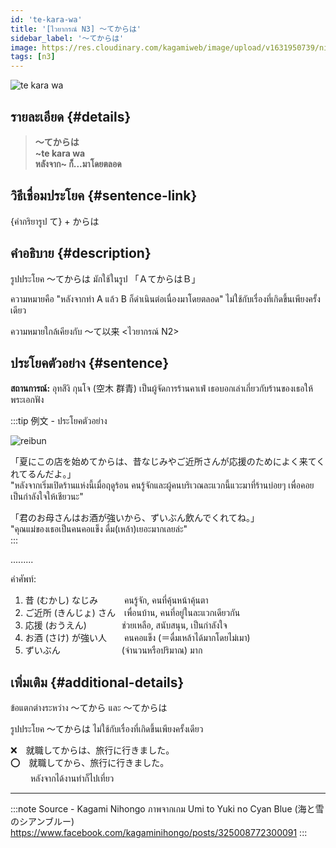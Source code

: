 ```yaml
---
id: 'te-kara-wa'
title: '[ไวยากรณ์ N3] ～てからは'
sidebar_label: '～てからは'
image: https://res.cloudinary.com/kagamiweb/image/upload/v1631950739/nihongo/grammar/n3/reibun/te-kara-wa.jpg
tags: [n3]
---
```


![te kara wa](https://res.cloudinary.com/kagamiweb/image/upload/v1631720713/nihongo/grammar/n3/te-kara-wa.png)

## รายละเอียด {#details}

> **～てからは**  
> **~te kara wa**  
> **หลังจาก~ ก็...มาโดยตลอด**

## วิธีเชื่อมประโยค {#sentence-link}

{คำกริยารูป て} + からは

## คำอธิบาย {#description}

รูปประโยค ～てからは มักใช้ในรูป 「ＡてからはＢ」

ความหมายคือ "หลังจากทำ A แล้ว B ก็ดำเนินต่อเนื่องมาโดยตลอด" ไม่ใช้กับเรื่องที่เกิดขึ้นเพียงครั้งเดียว

ความหมายใกล้เคียงกับ 〜て以来 <ไวยากรณ์ N2>

## ประโยคตัวอย่าง {#sentence}

**สถานการณ์:** อุทสึงิ กุนโจ (空木 群青) เป็นผู้จัดการร้านคาเฟ่ เธอบอกเล่าเกี่ยวกับร้านของเธอให้พระเอกฟัง

:::tip 例文 - ประโยคตัวอย่าง

![reibun](https://res.cloudinary.com/kagamiweb/image/upload/v1631950739/nihongo/grammar/n3/reibun/te-kara-wa.jpg)

「夏にこの店を始めてからは、昔なじみやご近所さんが応援のためによく来てくれてるんだよ。」  
"หลังจากเริ่มเปิดร้านแห่งนี้เมื่อฤดูร้อน คนรู้จักและผู้คนบริเวณละแวกนี้แวะมาที่ร้านบ่อยๆ เพื่อคอยเป็นกำลังใจให้เชียวนะ"  

「君のお母さんはお酒が強いから、ずいぶん飲んでくれてね。」  
"คุณแม่ของเธอเป็นคนคอแข็ง ดื่ม(เหล้า)เยอะมากเลยล่ะ"  
:::

.........

คำศัพท์:
1. 昔 (むかし) なじみ　　　คนรู้จัก, คนที่คุ้นหน้าคุ้นตา
2. ご近所 (きんじょ) さん　เพื่อนบ้าน, คนที่อยู่ในละแวกเดียวกัน
3. 応援 (おうえん)　　　　ช่วยเหลือ, สนับสนุน, เป็นกำลังใจ
4. お酒 (さけ) が強い人　　คนคอแข็ง (＝ดื่มเหล้าได้มากโดยไม่เมา)
5. ずいぶん　　　　　　　(จำนวนหรือปริมาณ) มาก

## เพิ่มเติม {#additional-details}

ข้อแตกต่างระหว่าง 〜てから และ 〜てからは

รูปประโยค 〜てからは ไม่ใช้กับเรื่องที่เกิดขึ้นเพียงครั้งเดียว

❌　就職してからは、旅行に行きました。  
⭕️　就職してから、旅行に行きました。  
　　 หลังจากได้งานทำก็ไปเที่ยว

---
:::note Source - Kagami Nihongo
ภาพจากเกม Umi to Yuki no Cyan Blue (海と雪のシアンブルー)  
https://www.facebook.com/kagaminihongo/posts/325008772300091
:::